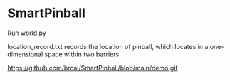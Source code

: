 # SmartPinball

Run world.py

location_record.txt records the location of pinball, which locates in a one-dimensional space within two barriers

https://github.com/brcai/SmartPinball/blob/main/demo.gif
